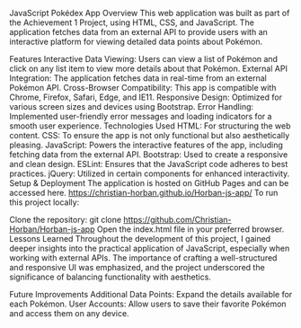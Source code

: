 JavaScript Pokédex App
Overview
This web application was built as part of the Achievement 1 Project, using HTML, CSS, and JavaScript. The application fetches data from an external API to provide users with an interactive platform for viewing detailed data points about Pokémon.

Features
Interactive Data Viewing: Users can view a list of Pokémon and click on any list item to view more details about that Pokémon.
External API Integration: The application fetches data in real-time from an external Pokémon API.
Cross-Browser Compatibility: This app is compatible with Chrome, Firefox, Safari, Edge, and IE11.
Responsive Design: Optimized for various screen sizes and devices using Bootstrap.
Error Handling: Implemented user-friendly error messages and loading indicators for a smooth user experience.
Technologies Used
HTML: For structuring the web content.
CSS: To ensure the app is not only functional but also aesthetically pleasing.
JavaScript: Powers the interactive features of the app, including fetching data from the external API.
Bootstrap: Used to create a responsive and clean design.
ESLint: Ensures that the JavaScript code adheres to best practices.
jQuery: Utilized in certain components for enhanced interactivity.
Setup & Deployment
The application is hosted on GitHub Pages and can be accessed here.
https://christian-horban.github.io/Horban-js-app/
To run this project locally:

Clone the repository: git clone https://github.com/Christian-Horban/Horban-js-app
Open the index.html file in your preferred browser.
Lessons Learned
Throughout the development of this project, I gained deeper insights into the practical application of JavaScript, especially when working with external APIs. The importance of crafting a well-structured and responsive UI was emphasized, and the project underscored the significance of balancing functionality with aesthetics.

Future Improvements
Additional Data Points: Expand the details available for each Pokémon.
User Accounts: Allow users to save their favorite Pokémon and access them on any device.
